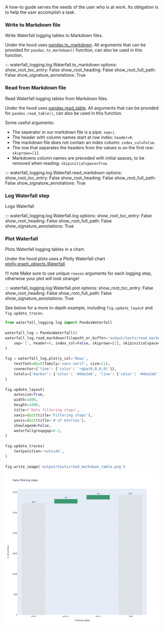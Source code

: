 
A how-to guide serves the needs of the user who is at work. Its obligation is to help the user accomplish a task.

### Write to Markdown file

Write Waterfall logging tables to Markdown files.

Under the hood uses [pandas.to_markdown](https://pandas.pydata.org/docs/reference/api/pandas.DataFrame.to_markdown.html).
All arguments that can be provided for `pandas.to_markdown()` function, can also be used in this function.

::: waterfall_logging.log.Waterfall.to_markdown
    options:
      show_root_toc_entry: False
      show_root_heading: False
      show_root_full_path: False
      show_signature_annotations: True


### Read from Markdown file

Read Waterfall logging tables from Markdown files.

Under the hood uses [pandas.read_table](https://pandas.pydata.org/docs/reference/api/pandas.read_table.html).
All arguments that can be provided for `pandas.read_table()`, can also be used in this function.

Some useful arguments:

- The seperator in our markdown file is a pipe: `sep=|`.
- The header with column names start at row index: `header=0`.
- The markdown file does not contain an index column: `index_col=False`.
- The row that separates the headers from the values is on the first row: `skiprows=[1]`.
- Markdowns column names are preceded with initial spaces, to be removed when reading: `skipinitialspace=True`.


::: waterfall_logging.log.Waterfall.read_markdown
    options:
      show_root_toc_entry: False
      show_root_heading: False
      show_root_full_path: False
      show_signature_annotations: True


### Log Waterfall step

Logs Waterfall

::: waterfall_logging.log.Waterfall.log
    options:
      show_root_toc_entry: False
      show_root_heading: False
      show_root_full_path: False
      show_signature_annotations: True


### Plot Waterfall

Plots Waterfall logging tables in a chart.

Under the hood plots uses a Plotly Waterfall chart [plotly.graph_objects.Waterfall](https://plotly.com/python/waterfall-charts/).

!!! note
    Make sure to use unique `reason` arguments for each logging step, otherwise your plot will look strange!

::: waterfall_logging.log.Waterfall.plot
    options:
      show_root_toc_entry: False
      show_root_heading: False
      show_root_full_path: False
      show_signature_annotations: True

See below for a more in-depth example, including `fig.update_layout` and `fig.update_traces`.

```python
from waterfall_logging.log import PandasWaterfall

waterfall_log = PandasWaterfall()
waterfall_log.read_markdown(filepath_or_buffer='output/tests/read_markdown_table.md',
    sep='|', header=0, index_col=False, skiprows=[1], skipinitialspace=True
)

fig = waterfall_log.plot(y_col='Rows',
    textfont=dict(family='sans-serif', size=11),
    connector={'line': {'color': 'rgba(0,0,0,0)'}},
    totals={'marker': {'color': '#dee2e6', 'line': {'color': '#dee2e6', 'width': 1}}}
)

fig.update_layout(
    autosize=True,
    width=1000,
    height=1000,
    title=f'Data filtering steps',
    xaxis=dict(title='Filtering steps'),
    yaxis=dict(title='# of entries'),
    showlegend=False,
    waterfallgroupgap=0.1,
)

fig.update_traces(
    textposition='outside',
)

fig.write_image('output/tests/read_markdown_table.png')
```
![image](/images/read_markdown_table.png)
